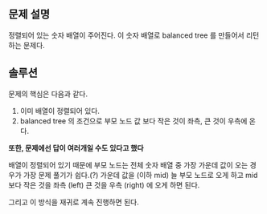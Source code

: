 ## 문제 설명
정렬되어 있는 숫자 배열이 주어진다. 이 숫자 배열로 balanced tree 를 만들어서 리턴하는 문제다.

## 솔루션
문제의 핵심은 다음과 같다.

1. 이미 배열이 정렬되어 있다. 
2. balanced tree 의 조건으로 부모 노드 값 보다 작은 것이 좌측, 큰 것이 우측에 온다.

__또한, 문제에선 답이 여러개일 수도 있다고 했다__

배열이 정렬되어 있기 때문에 부모 노드는 전체 숫자 배열 중 가장 가운데 값이 오는 경우가 가장 문제 풀기가 쉽다.(?)
가운데 값을 (이하 mid) 늘 부모 노드로 오게 하고 mid 보다 작은 것을 좌측 (left) 큰 것을 우측 (right) 에 오게 하면 된다.

그리고 이 방식을 재귀로 계속 진행하면 된다.
